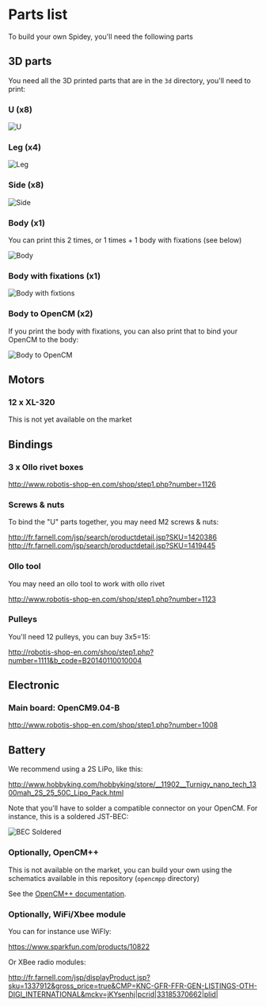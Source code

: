 # Parts list

To build your own Spidey, you'll need the following parts

## 3D parts

You need all the 3D printed parts that are in the `3d` directory, you'll need to print:


### U (x8)

![U](../3d/imgs/u.png) 


### Leg (x4)

![Leg](../3d/imgs/leg.png) 


### Side (x8)

![Side](../3d/imgs/side.png) 

### Body (x1)

You can print this 2 times, or 1 times + 1 body with fixations (see below)

![Body](../3d/imgs/body.png) 

### Body with fixations (x1)

![Body with fixtions](../3d/imgs/body_with_fixations.png) 

### Body to OpenCM (x2)

If you print the body with fixations, you can also print that to
bind your OpenCM to the body:

![Body to OpenCM](../3d/imgs/body_to_opencm.png) 

## Motors

### 12 x XL-320

This is not yet available on the market

## Bindings

### 3 x Ollo rivet boxes

http://www.robotis-shop-en.com/shop/step1.php?number=1126

### Screws & nuts

To bind the "U" parts together, you may need M2 screws & nuts:

http://fr.farnell.com/jsp/search/productdetail.jsp?SKU=1420386
http://fr.farnell.com/jsp/search/productdetail.jsp?SKU=1419445

### Ollo tool

You may need an ollo tool to work with ollo rivet

http://www.robotis-shop-en.com/shop/step1.php?number=1123

### Pulleys

You'll need 12 pulleys, you can buy 3x5=15:

http://robotis-shop-en.com/shop/step1.php?number=1111&b_code=B20140110010004

## Electronic

### Main board: OpenCM9.04-B

http://www.robotis-shop-en.com/shop/step1.php?number=1008

## Battery

We recommend using a 2S LiPo, like this:

http://www.hobbyking.com/hobbyking/store/__11902__Turnigy_nano_tech_1300mah_2S_25_50C_Lipo_Pack.html

Note that you'll have to solder a compatible  connector on your OpenCM. For instance, this is a soldered
JST-BEC:

![BEC Soldered](imgs/bec-solder.jpg)

### Optionally, OpenCM++

This is not available on the market, you can build your own using the schematics available in this repository (`opencmpp` directory)

See the [OpenCM++ documentation](opencmpp.md).

### Optionally, WiFi/Xbee module

You can for instance use WiFly:

https://www.sparkfun.com/products/10822

Or XBee radio modules:

http://fr.farnell.com/jsp/displayProduct.jsp?sku=1337912&gross_price=true&CMP=KNC-GFR-FFR-GEN-LISTINGS-OTH-DIGI_INTERNATIONAL&mckv=jKYsenhj|pcrid|33185370662|plid|
